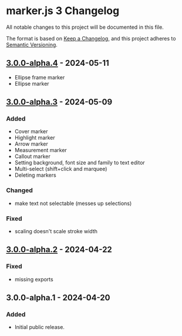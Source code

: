 # marker.js 3 Changelog

All notable changes to this project will be documented in this file.

The format is based on [Keep a Changelog](https://keepachangelog.com/en/1.0.0/),
and this project adheres to [Semantic Versioning](https://semver.org/spec/v2.0.0.html).

## [3.0.0-alpha.4] - 2024-05-11

- Ellipse frame marker
- Ellipse marker

## [3.0.0-alpha.3] - 2024-05-09

### Added

- Cover marker
- Highlight marker
- Arrow marker
- Measurement marker
- Callout marker
- Setting background, font size and family to text editor
- Multi-select (shift+click and marquee)
- Deleting markers

### Changed

- make text not selectable (messes up selections)

### Fixed

- scaling doesn't scale stroke width

## [3.0.0-alpha.2] - 2024-04-22

### Fixed

- missing exports

## 3.0.0-alpha.1 - 2024-04-20

### Added

- Initial public release.

[3.0.0-alpha.4]: https://github.com/ailon/markerjs3/releases/tag/v3.0.0-alpha.4
[3.0.0-alpha.3]: https://github.com/ailon/markerjs3/releases/tag/v3.0.0-alpha.3
[3.0.0-alpha.2]: https://github.com/ailon/markerjs3/releases/tag/v3.0.0-alpha.2
